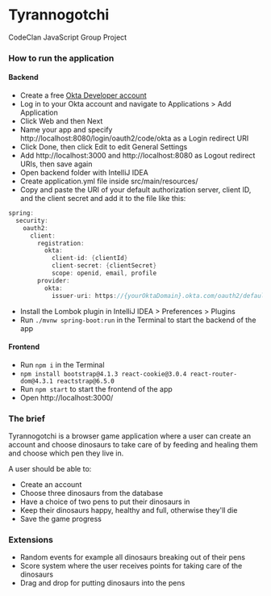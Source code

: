 # Tyrannogotchi

CodeClan JavaScript Group Project

### How to run the application

#### Backend
* Create a free [Okta Developer account](https://developer.okta.com/)
* Log in to your Okta account and navigate to Applications > Add Application
* Click Web and then Next
* Name your app and specify http://localhost:8080/login/oauth2/code/okta as a Login redirect URI
* Click Done, then click Edit to edit General Settings
* Add http://localhost:3000 and http://localhost:8080 as Logout redirect URIs, then save again
* Open backend folder with IntelliJ IDEA
* Create application.yml file inside src/main/resources/
* Copy and paste the URI of your default authorization server, client ID, and the client secret and add it to the file like this: 

```java
spring:
  security:
    oauth2:
      client:
        registration:
          okta:
            client-id: {clientId}
            client-secret: {clientSecret}
            scope: openid, email, profile
        provider:
          okta:
            issuer-uri: https://{yourOktaDomain}.okta.com/oauth2/default
```
* Install the Lombok plugin in IntelliJ IDEA > Preferences > Plugins
* Run ```./mvnw spring-boot:run```  in the Terminal to start the backend of the app 

#### Frontend
* Run ```npm i``` in the Terminal
* ```npm install bootstrap@4.1.3 react-cookie@3.0.4 react-router-dom@4.3.1 reactstrap@6.5.0```
* Run ```npm start```  to start the frontend of the app 
* Open http://localhost:3000/

### The brief 

Tyrannogotchi is a browser game application where a user can create an account and choose dinosaurs to take care of by feeding and healing them and choose which pen they live in.

A user should be able to:

- Create an account
- Choose three dinosaurs from the database
- Have a choice of two pens to put their dinosaurs in
- Keep their dinosaurs happy, healthy and full, otherwise they'll die
- Save the game progress

### Extensions

- Random events for example all dinosaurs breaking out of their pens
- Score system where the user receives points for taking care of the dinosaurs
- Drag and drop for putting dinosaurs into the pens

